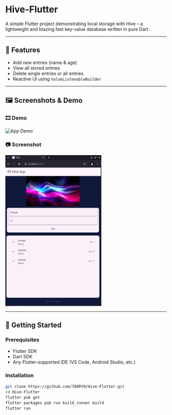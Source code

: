 # Hive-Flutter

A simple Flutter project demonstrating local storage with Hive – a lightweight and blazing fast key-value database written in pure Dart.

---

## 📱 Features

- Add new entries (name & age)
- View all stored entries
- Delete single entries or all entries
- Reactive UI using `ValueListenableBuilder`

---

## 🖼️ Screenshots & Demo


### 🎞️ Demo
<img src="assets/Hive_demo.gif" alt="App Demo" />

### 📷 Screenshot
<img src="assets/screenshot.png" width="300" alt="App Screenshot" />

---

## 🚀 Getting Started

### Prerequisites

- Flutter SDK
- Dart SDK
- Any Flutter-supported IDE (VS Code, Android Studio, etc.)

### Installation

```bash
git clone https://github.com/786RY9/Hive-Flutter.git
cd Hive-Flutter
flutter pub get
flutter packages pub run build_runner build
flutter run
